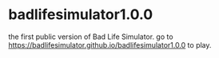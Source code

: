 # badlifesimulator1.0.0
the first public version of Bad Life Simulator.
go to https://badlifesimulator.github.io/badlifesimulator1.0.0 to play.
